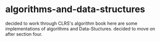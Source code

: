 # algorithms-and-data-structures
decided to work through CLRS's algorithm book here are some implementations of algorithms and Data-Stuctures.
decided to move on after section four.
